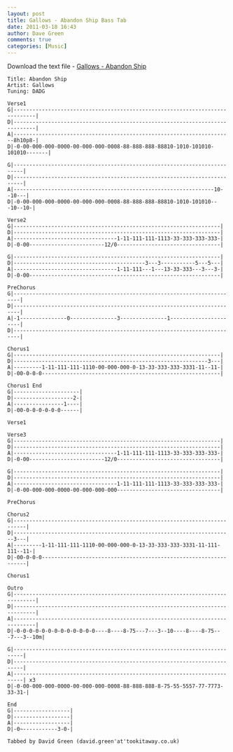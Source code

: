 ```yaml
---
layout: post
title: Gallows - Abandon Ship Bass Tab
date: 2011-03-18 16:43
author: Dave Green
comments: true
categories: [Music]
---
```


Download the text file - [Gallows - Abandon Ship](../assets/music/tabs/AS.txt)

    Title: Abandon Ship
    Artist: Gallows
    Tuning: DADG

    Verse1
    G|-----------------------------------------------------------------------------|
    D|-----------------------------------------------------------------------------|
    A|----------------------------------------------------------------------8h10p8-|
    D|-0-00-000-000-0000-00-000-000-0008-88-888-888-88810-1010-101010-101010-------|

    G|-------------------------------------------------------------------------|
    D|-------------------------------------------------------------------------|
    A|----------------------------------------------------------------10--10---|
    D|-0-00-000-000-0000-00-000-000-0008-88-888-888-88810-1010-101010---10--10-|

    Verse2
    G|------------------------------------------------------------------|
    D|------------------------------------------------------------------|
    A|---------------------------------1-11-111-111-1113-33-333-333-333-|
    D|-0-00------------------------12/0---------------------------------|

    G|------------------------------------------------------------------|
    D|------------------------------------------3---3-----------5---5---|
    A|---------------------------------1-11-111---1---13-33-333---3---3-|
    D|-0-00-------------------------------------------------------------|

    PreChorus
    G|------------------------------------------------------------------------|
    D|------------------------------------------------------------------------|
    A|-1---------------0---------------3---------------1----------------------|
    D|------------------------------------------------------------------------|

    Chorus1
    G|------------------------------------------------------------------|
    D|--------------------------------------------------------------3---|
    A|---------1-11-111-111-1110-00-000-000-0-13-33-333-333-3331-11--11-|
    D|-00-0-0-0---------------------------------------------------------|

    Chorus1 End
    G|---------------------|
    D|-------------------2-|
    A|----------------1----|
    D|-00-0-0-0-0-0-0------|

    Verse1

    Verse3
    G|------------------------------------------------------------------|
    D|------------------------------------------------------------------|
    A|---------------------------------1-11-111-111-1113-33-333-333-333-|
    D|-0-00------------------------12/0---------------------------------|

    G|------------------------------------------------------------------|
    D|------------------------------------------------------------------|
    A|---------------------------------1-11-111-111-1113-33-333-333-333-|
    D|-0-00-000-000-0000-00-000-000-000---------------------------------|

    PreChorus

    Chorus2
    G|--------------------------------------------------------------------------|
    D|----------------------------------------------------------------------3---|
    A|---------1-11-111-111-1110-00-000-000-0-13-33-333-333-3331-11-111-111--11-|
    D|-00-0-0-0-----------------------------------------------------------------|

    Chorus1

    Outro
    G|-----------------------------------------------------------------------------|
    D|-----------------------------------------------------------------------------|
    A|-----------------------------------------------------------------------------|
    D|-0-0-0-0-0-0-0-0-0-0-0-0-0----8----8-75---7---3--10----8----8-75---7---3--10m|

    G|-------------------------------------------------------------------------|
    D|-------------------------------------------------------------------------|
    A|-------------------------------------------------------------------------| x3
    D|-0-00-000-000-0000-00-000-000-0008-88-888-888-8-75-55-5557-77-7773-33-31-|

    End
    G|------------------|
    D|------------------|
    A|------------------|
    D|-0~-----------3-0-|

    Tabbed by David Green (david.green'at'tookitaway.co.uk)